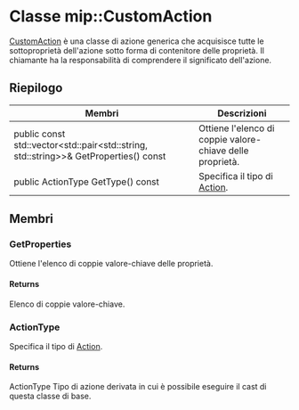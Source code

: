 # <a name="class-mipcustomaction"></a>Classe mip::CustomAction 
[CustomAction](#classmip_1_1_custom_action) è una classe di azione generica che acquisisce tutte le sottoproprietà dell'azione sotto forma di contenitore delle proprietà. Il chiamante ha la responsabilità di comprendere il significato dell'azione.
  
## <a name="summary"></a>Riepilogo
 Membri                        | Descrizioni                                
--------------------------------|---------------------------------------------
public const std::vector<std::pair<std::string, std::string>>& GetProperties() const  |  Ottiene l'elenco di coppie valore-chiave delle proprietà.
public ActionType GetType() const  |  Specifica il tipo di [Action](#classmip_1_1_action).
  
## <a name="members"></a>Membri
  
### <a name="getproperties"></a>GetProperties
Ottiene l'elenco di coppie valore-chiave delle proprietà.
  
#### <a name="returns"></a>Returns
Elenco di coppie valore-chiave.
  
### <a name="actiontype"></a>ActionType
Specifica il tipo di [Action](#classmip_1_1_action).
  
#### <a name="returns"></a>Returns
ActionType Tipo di azione derivata in cui è possibile eseguire il cast di questa classe di base.